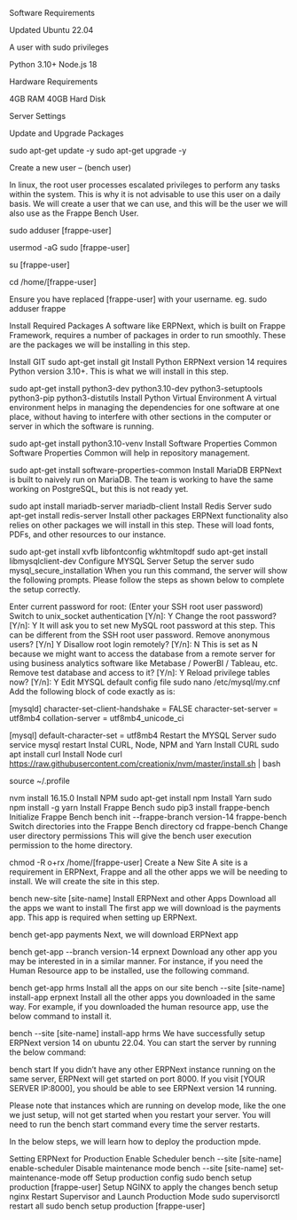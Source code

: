 Software Requirements


Updated Ubuntu 22.04

A user with sudo privileges

Python 3.10+
Node.js 18

Hardware Requirements

4GB RAM
40GB Hard Disk

Server Settings


Update and Upgrade Packages

sudo apt-get update -y
sudo apt-get upgrade -y


Create a new user – (bench user)

In linux, the root user processes escalated privileges to perform any tasks within the system. This is why it is not advisable to use this user on a daily basis. We will create a user that we can use, and this will be the user we will also use as the Frappe Bench User.

sudo adduser [frappe-user]

usermod -aG sudo [frappe-user]

su [frappe-user] 

cd /home/[frappe-user]

Ensure you have replaced [frappe-user] with your username. eg. sudo adduser frappe



Install Required Packages
A software like ERPNext, which is built on Frappe Framework, requires a number of packages in order to run smoothly. These are the packages we will be installing in this step.

Install GIT
sudo apt-get install git
Install Python
ERPNext version 14 requires Python version 3.10+. This is what we will install in this step.

sudo apt-get install python3-dev python3.10-dev python3-setuptools python3-pip python3-distutils
Install Python Virtual Environment
A virtual environment helps in managing the dependencies for one software at one place, without having to interfere with other sections in the computer or server in which the software is running.

sudo apt-get install python3.10-venv
Install Software Properties Common
Software Properties Common will help in repository management.

sudo apt-get install software-properties-common
Install MariaDB
ERPNext is built to naively run on MariaDB. The team is working to have the same working on PostgreSQL, but this is not ready yet.

sudo apt install mariadb-server mariadb-client
Install Redis Server
sudo apt-get install redis-server
Install other packages
ERPNext functionality also relies on other packages we will install in this step. These will load fonts, PDFs, and other resources to our instance.

sudo apt-get install xvfb libfontconfig wkhtmltopdf
sudo apt-get install libmysqlclient-dev
Configure MYSQL Server
Setup the server
sudo mysql_secure_installation
When you run this command, the server will show the following prompts. Please follow the steps as shown below to complete the setup correctly.

Enter current password for root: (Enter your SSH root user password)
Switch to unix_socket authentication [Y/n]: Y
Change the root password? [Y/n]: Y
It will ask you to set new MySQL root password at this step. This can be different from the SSH root user password.
Remove anonymous users? [Y/n] Y
Disallow root login remotely? [Y/n]: N
This is set as N because we might want to access the database from a remote server for using business analytics software like Metabase / PowerBI / Tableau, etc.
Remove test database and access to it? [Y/n]: Y
Reload privilege tables now? [Y/n]: Y
Edit MYSQL default config file
sudo nano /etc/mysql/my.cnf
Add the following block of code exactly as is:

[mysqld]
character-set-client-handshake = FALSE
character-set-server = utf8mb4
collation-server = utf8mb4_unicode_ci

[mysql]
default-character-set = utf8mb4
Restart the MYSQL Server
sudo service mysql restart
Instal CURL, Node, NPM and Yarn
Install CURL
sudo apt install curl
Install Node
curl https://raw.githubusercontent.com/creationix/nvm/master/install.sh | bash

source ~/.profile

nvm install 16.15.0
Install NPM
sudo apt-get install npm
Install Yarn
sudo npm install -g yarn
Install Frappe Bench
sudo pip3 install frappe-bench
Initialize Frappe Bench
bench init --frappe-branch version-14 frappe-bench
Switch directories into the Frappe Bench directory
cd frappe-bench
Change user directory permissions
This will give the bench user execution permission to the home directory.

chmod -R o+rx /home/[frappe-user]
Create a New Site
A site is a requirement in ERPNext, Frappe and all the other apps we will be needing to install. We will create the site in this step.

bench new-site [site-name]
Install ERPNext and other Apps
Download all the apps we want to install
The first app we will download is the payments app. This app is required when setting up ERPNext.

bench get-app payments
Next, we will download ERPNext app

bench get-app --branch version-14 erpnext
Download any other app you may be interested in in a similar manner. For instance, if you need the Human Resource app to be installed, use the following command.

bench get-app hrms
Install all the apps on our site
bench --site [site-name] install-app erpnext
Install all the other apps you downloaded in the same way. For example, if you downloaded the human resource app, use the below command to install it.

bench --site [site-name] install-app hrms
We have successfully setup ERPNext version 14 on ubuntu 22.04. You can start the server by running the below command:

bench start
If you didn’t have any other ERPNext instance running on the same server, ERPNext will get started on port 8000. If you visit [YOUR SERVER IP:8000], you should be able to see ERPNext version 14 running.

Please note that instances which are running on develop mode, like the one we just setup, will not get started when you restart your server. You will need to run the bench start command every time the server restarts.

In the below steps, we will learn how to deploy the production mpde.

Setting ERPNext for Production
Enable Scheduler
bench --site [site-name] enable-scheduler
Disable maintenance mode
bench --site [site-name] set-maintenance-mode off
Setup production config
sudo bench setup production [frappe-user]
Setup NGINX to apply the changes
bench setup nginx
Restart Supervisor and Launch Production Mode
sudo supervisorctl restart all
sudo bench setup production [frappe-user]
